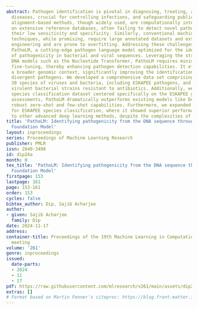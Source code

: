```yaml
---
abstract: Pathogen identification is pivotal in diagnosing, treating, and preventing
  diseases, crucial for controlling infections, and safeguarding public health. Traditional
  alignment-based methods, though widely used, are computationally intense and reliant
  on extensive reference databases, often failing to detect novel pathogens due to
  their low sensitivity and specificity. Similarly, conventional machine learning
  techniques, while promising, require large annotated datasets and extensive feature
  engineering and are prone to overfitting. Addressing these challenges, we introduce
  PathoLM, a cutting-edge pathogen language model optimized for the identification
  of pathogenicity in bacterial and viral sequences. Leveraging the strengths of pre-trained
  DNA models such as the Nucleotide Transformer, PathoLM requires minimal data for
  fine-tuning, thereby enhancing pathogen detection capabilities. It effectively captures
  a broader genomic context, significantly improving the identification of novel and
  divergent pathogens. We developed a comprehensive data set comprising approximately
  30 species of viruses and bacteria, including ESKAPEE pathogens, and seven notably
  virulent bacterial strains resistant to antibiotics. Additionally, we curated a
  species classification dataset centered specifically on the ESKAPEE group. In comparative
  assessments, PathoLM dramatically outperforms existing models like DciPatho, demonstrating
  robust zero-shot and few-shot capabilities. Furthermore, we expanded PathoLM-Sp
  for ESKAPEE species classification, where it showed superior performance compared
  to other advanced deep learning methods, despite the complexities of the task.
title: 'PathoLM: Identifying pathogenicity from the DNA sequence through the Genome
  Foundation Model'
layout: inproceedings
series: Proceedings of Machine Learning Research
publisher: PMLR
issn: 2640-3498
id: dip24a
month: 0
tex_title: 'PathoLM: Identifying pathogenicity from the DNA sequence through the Genome
  Foundation Model'
firstpage: 153
lastpage: 161
page: 153-161
order: 153
cycles: false
bibtex_author: Dip, Sajib Acharjee
author:
- given: Sajib Acharjee
  family: Dip
date: 2024-11-17
address:
container-title: Proceedings of the 19th Machine Learning in Computational Biology
  meeting
volume: '261'
genre: inproceedings
issued:
  date-parts:
  - 2024
  - 11
  - 17
pdf: https://raw.githubusercontent.com/mlresearch/v261/main/assets/dip24a/dip24a.pdf
extras: []
# Format based on Martin Fenner's citeproc: https://blog.front-matter.io/posts/citeproc-yaml-for-bibliographies/
---
```

